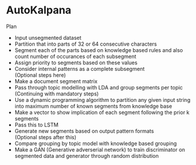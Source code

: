 # AutoKalpana

Plan
+ Input unsegmented dataset
+ Partition that into parts of 32 or 64 consecutive characters
+ Segment each of the parts based on knowledge based rules and also count number of occurances of each subsegment
+ Assign priority to segments based on these values
+ Consider internal patterns as a complete subsegment<br>
(Optional steps here)<br>
+ Make a document segment matrix
+ Pass through topic modelling with LDA and group segments per topic<br>
(Continuing with mandatory steps)<br>
+ Use a dynamic programming algorithm to partition any given input string into maximum number of known segments from knowledge base
+ Make a vector to show implication of each segment following the prior k segments
+ Pass this to LSTM
+ Generate new segments based on output pattern formats<br>
(Optional steps after this)<br>
+ Compare grouping by topic model with knowledge based grouping
+ Make a GAN (Generative adverserial network) to train discriminator on segmented data and generator through random distribution